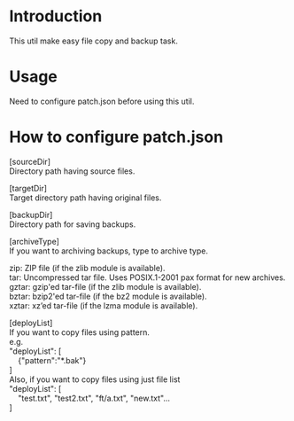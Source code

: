 # Introduction  
This util make easy file copy and backup task.  
  
# Usage  
Need to configure patch.json before using this util.  
  
# How to configure patch.json  
[sourceDir]  
Directory path having source files. 
  
[targetDir]  
Target directory path having original files.  
  
[backupDir]  
Directory path for saving backups. 
  
[archiveType]  
If you want to archiving backups, type to archive type.  
  
zip: ZIP file (if the zlib module is available).  
tar: Uncompressed tar file. Uses POSIX.1-2001 pax format for new archives.  
gztar: gzip'ed tar-file (if the zlib module is available).  
bztar: bzip2'ed tar-file (if the bz2 module is available).  
xztar: xz’ed tar-file (if the lzma module is available). 
  
[deployList]  
If you want to copy files using pattern.  
e.g.  
"deployList": [  
&nbsp;&nbsp;&nbsp;&nbsp;{"pattern":"*.bak"}  
]  
Also, if you want to copy files using just file list  
"deployList": [  
&nbsp;&nbsp;&nbsp;&nbsp;"test.txt", "test2.txt", "ft/a.txt", "new.txt"...  
]  